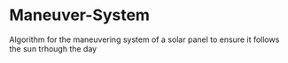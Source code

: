 # Maneuver-System

Algorithm for the maneuvering system of a solar panel to ensure it follows the sun trhough the day
